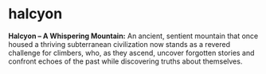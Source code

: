 # halcyon
**Halcyon – A Whispering Mountain:** An ancient, sentient mountain that once housed a thriving subterranean civilization now stands as a revered challenge for climbers, who, as they ascend, uncover forgotten stories and confront echoes of the past while discovering truths about themselves.
